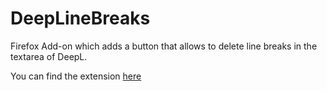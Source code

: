 # DeepLineBreaks

Firefox Add-on which adds a button that allows to delete line breaks in the textarea of DeepL. 

You can find the extension [here](https://addons.mozilla.org/en-US/firefox/addon/deeplinebreaks/)